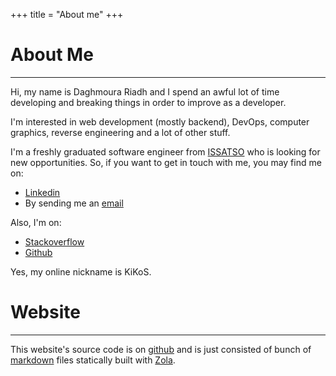 +++
title = "About me"
+++
# About Me
---
Hi, my name is Daghmoura Riadh and I spend an awful lot of time developing and breaking things in order to improve as a developer.

I'm interested in web development (mostly backend), DevOps, computer graphics, reverse engineering and a lot of other stuff.

I'm a freshly graduated software engineer from [ISSATSO](http://www.issatso.rnu.tn/) who is looking for new opportunities.
So, if you want to get in touch with me, you may find me on:
- [Linkedin](https://www.linkedin.com/in/riadh-daghmoura-043077185/)
- By sending me an [email](mailto:dag.riadh@gmail.com)

Also, I'm on: 
- [Stackoverflow](https://stackoverflow.com/users/9437824/kikos)
- [Github](https://github.com/KiKoS0)

Yes, my online nickname is KiKoS.

# Website
---
This website's source code is on [github](https://github.com/KiKoS0/kikos0.github.io) and is just consisted of bunch of [markdown](https://en.wikipedia.org/wiki/Markdown) 
files statically built with [Zola](https://www.getzola.org/).